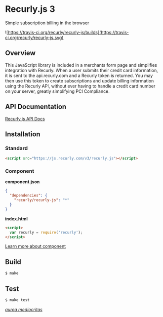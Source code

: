 # Recurly.js 3

Simple subscription billing in the browser

![https://travis-ci.org/recurly/recurly-js/builds](https://travis-ci.org/recurly/recurly-js.svg)

## Overview
This JavaScript library is included in a merchants form page and simplifies integration with
Recurly. When a user submits their credit card information, it is sent to the api.recurly.com and
a Recurly token is returned. You may then use this token to create subscriptions and update billing
information using the Recurly API, without ever having to handle a credit card number on your server, 
greatly simplifying PCI Compliance.

## API Documentation

[Recurly.js API Docs][docs]

## Installation

### Standard
```html
<script src="https://js.recurly.com/v3/recurly.js"></script>
```

### Component
**component.json**

```json
{
  "dependencies": {
    "recurly/recurly-js": "*"
  }
}
```
**index.html**

```html
<script>
  var recurly = require('recurly');
</script>
```

[Learn more about component][component]

## Build
```bash
$ make
```

## Test
```bash
$ make test
```

[*aurea mediocritas*][aristotle]

[aristotle]: http://en.wikipedia.org/wiki/Golden_mean_(philosophy)
[docs]: https://docs.recurly.com/api/recurlyjs/v3beta
[component]: http://github.com/component/component
